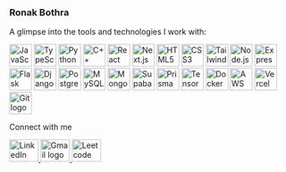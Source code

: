 <h3 align="left">Ronak Bothra</h1>

<p align="left">A glimpse into the tools and technologies I work with:</p>
<div align="left">
  <img src="https://cdn.jsdelivr.net/gh/devicons/devicon/icons/javascript/javascript-original.svg" width="40" alt="JavaScript logo"  />
  <img src="https://cdn.jsdelivr.net/gh/devicons/devicon/icons/typescript/typescript-original.svg" width="40" alt="TypeScript logo"  />
  <img src="https://cdn.jsdelivr.net/gh/devicons/devicon/icons/python/python-original.svg" width="40" alt="Python logo"  />
  <img src="https://cdn.jsdelivr.net/gh/devicons/devicon/icons/cplusplus/cplusplus-original.svg" width="40" alt="C++ logo"  />
  <img src="https://cdn.jsdelivr.net/gh/devicons/devicon/icons/react/react-original.svg" width="40" alt="React logo"  />
  <img src="https://cdn.jsdelivr.net/gh/devicons/devicon/icons/nextjs/nextjs-original.svg" width="40" alt="Next.js logo"  />
  <img src="https://cdn.jsdelivr.net/gh/devicons/devicon/icons/html5/html5-original.svg" width="40" alt="HTML5 logo"  />
  <img src="https://cdn.jsdelivr.net/gh/devicons/devicon/icons/css3/css3-original.svg" width="40" alt="CSS3 logo"  />
  <img src="https://skillicons.dev/icons?i=tailwindcss" width="40" alt="Tailwind CSS logo"  />
  <img src="https://skillicons.dev/icons?i=nodejs" width="40" alt="Node.js logo"  />
  <img src="https://skillicons.dev/icons?i=express" width="40" alt="Express.js logo"  />
  <img src="https://skillicons.dev/icons?i=flask" width="40" alt="Flask logo"  />
  <img src="https://cdn.jsdelivr.net/gh/devicons/devicon/icons/django/django-plain.svg" width="40" alt="Django logo"  />
  <img src="https://cdn.jsdelivr.net/gh/devicons/devicon/icons/postgresql/postgresql-original.svg" width="40" alt="PostgreSQL logo"  />
  <img src="https://cdn.jsdelivr.net/gh/devicons/devicon/icons/mysql/mysql-original-wordmark.svg" width="40" alt="MySQL logo"  />
  <img src="https://cdn.jsdelivr.net/gh/devicons/devicon/icons/mongodb/mongodb-original.svg" width="40" alt="MongoDB logo"  />
  <img src="https://skillicons.dev/icons?i=supabase" width="40" alt="Supabase logo"  />
  <img src="https://skillicons.dev/icons?i=prisma" width="40" alt="Prisma logo"  />
  <img src="https://cdn.jsdelivr.net/gh/devicons/devicon/icons/tensorflow/tensorflow-original.svg" width="40" alt="TensorFlow logo"  />
  <img src="https://cdn.jsdelivr.net/gh/devicons/devicon/icons/docker/docker-original.svg" width="40" alt="Docker logo"  />
  <img src="https://skillicons.dev/icons?i=aws" width="40" alt="AWS logo"  />
  <img src="https://skillicons.dev/icons?i=vercel" width="40" alt="Vercel logo"  />
  <img src="https://cdn.jsdelivr.net/gh/devicons/devicon/icons/git/git-original.svg" width="40" alt="Git logo"  />
</div>

<p align="left">Connect with me</p>
<div align="left">
  <a href="https://www.linkedin.com/in/ronakbothraa/" target="_blank">
    <img src="https://raw.githubusercontent.com/maurodesouza/profile-readme-generator/master/src/assets/icons/social/linkedin/default.svg" width="52" height="40" alt="LinkedIn logo"  />
  </a>
  <a href="mailto:ronakbothraa@gmail.com" target="_blank">
    <img src="https://raw.githubusercontent.com/maurodesouza/profile-readme-generator/master/src/assets/icons/social/gmail/default.svg" width="52" height="40" alt="Gmail logo"  />
  </a>
  <a href="https://leetcode.com/u/ronakbothraa/" target="_blank">
    <img src="https://user-images.githubusercontent.com/63964149/152531278-5e01909d-0c2e-412a-8acc-4a06863c244d.png" width="52" height="40" alt="Leetcode logo"  />
  </a>
</div>

###
